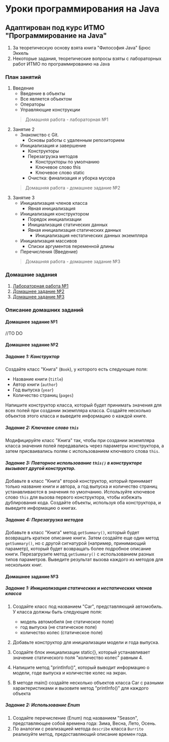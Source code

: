 # Уроки программирования на Java
## Адаптирован под курс ИТМО "Программирование на Java"
1. За теоретическую основу взята книга "Философия Java" Брюс Эккель
2. Некоторые задания, теоретические вопросы взяты с лабораторных работ ИТМО по программированию на Java

### План занятий
1. Введение
    + Введение в объекты
    + Все является объектом
    + Операторы
    + Управляющие конструкции
    > Домашняя работа - лабораторная №1
2. Занятие 2
    + Знакомство с Git.
        + Основы работы с удаленным репозиторием
    + Инициализация и завершение
      + Конструкторы
      + Перезагрузка методов
        + Конструкторы по умолчанию
        + Ключевое слово this
        + Ключевое слово static
      + Очистка: финализация и уборка мусора
   > Домашняя работа - домашнее задание №2
3. Занятие 3
   + Инициализация членов класса
      + Явная инициализация
   + Инициализация конструктором
      + Порядок инициализации
      + Инициализация статических данных
      + Явная инициализация статических данных
         + Инициализация нестатических данных экземпляра
   + Инициализация массивов
      + Списки аргументов переменной длины
   + Перечисления (Введение)
   > Домашняя работа - домашнее задание №3
### Домашние задания
1. [Лабораторная работа №1](#homework1)
2. [Домашнее задание №2](#homework2)
3. [Домашнее задание №3](#homework3)


### Описание домашних заданий
####  Домашнее задание №1 <a name="homework1"></a>
//TO DO
####  Домашнее задание №2 <a name="homework2"></a>
##### Задание 1: Конструктор
Создайте класс "Книга" (`Book`), у которого есть следующие поля:

- Название книги (`title`)
- Автор книги (`author`)
- Год выпуска (`year`)
- Количество страниц (`pages`)

Напишите конструктор класса, который будет принимать значения для всех полей при создании экземпляра класса. Создайте несколько объектов этого класса и выведите информацию о каждой книге.

##### Задание 2: Ключевое слово `this`
Модифицируйте класс "Книга" так, чтобы при создании экземпляра класса значения полей передавались через параметры конструктора, а затем присваивались полям с использованием ключевого слова `this`.

##### Задание 3: Повторное использование `this()` в конструкторе вызывает другой конструктор.
Добавьте в класс "Книга" второй конструктор, который принимает только название книги и автора, а год выпуска и количество страниц устанавливаются в значения по умолчанию. Используйте ключевое слово `this` для вызова первого конструктора, чтобы избежать дублирования кода. Создайте объекты, используя оба конструктора, и выведите информацию о книгах.

##### Задание 4: Перезагрузка методов
Добавьте в класс "Книга" метод `getSummary()`, который будет возвращать краткое описание книги. Затем создайте еще один метод `getSummary()`, но с другой сигнатурой (например, принимающий параметр), который будет возвращать более подробное описание книги. Перезагрузите метод `getSummary()` с использованием разных типов параметров. Выведите результат вызова каждого из методов для нескольких книг.

####  Домашнее задание №3 <a name="homework3"></a>
##### Задание 1: Инициализация статических и нестатических членов класса
1. Создайте класс под названием "Car", представляющий автомобиль. У класса должны быть следующие поля:
   + модель автомобиля (не статическое поле)
   + год выпуска (не статическое поле)
   + количество колес (статическое поле)

2. Добавьте конструктор для инициализации модели и года выпуска.
3. Создайте блок инициализации static{}, который устанавливает значение статического поля "количество колес" равным 4.
4. Напишите метод "printInfo()", который выводит информацию о модели, годе выпуска и количестве колес на экран.
5. В методе main() создайте несколько объектов класса Car с разными характеристиками и вызовите метод "printInfo()" для каждого объекта
##### Задание 2: Использование Enum
1. Создайте перечисление (Enum) под названием "Season", представляющее собой времена года: Зима, Весна, Лето, Осень.
2. По аналогии с реализацией метода `describe` класса `Burrito` реализуйте метод, предоставляющий описание времен года.